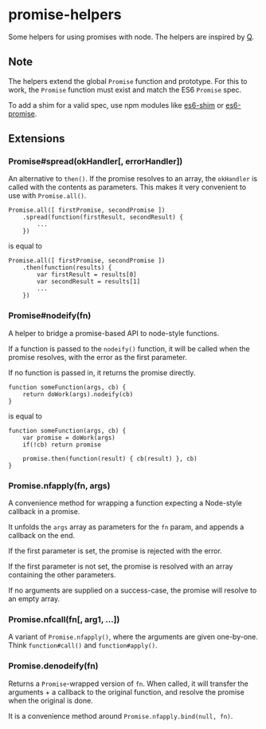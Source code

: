 promise-helpers
===============

Some helpers for using promises with node. The helpers are inspired by [Q][Q].


Note
----

The helpers extend the global `Promise` function and prototype. For this
to work, the `Promise` function must exist and match the ES6 `Promise` spec.

To add a shim for a valid spec, use npm modules like [es6-shim][es6-shim] or
[es6-promise][es6-promise].


Extensions
----------

### Promise#spread(okHandler[, errorHandler])

An alternative to `then()`. If the promise resolves to an array, the `okHandler`
is called with the contents as parameters. This makes it very convenient to use
with `Promise.all()`.

    Promise.all([ firstPromise, secondPromise ])
        .spread(function(firstResult, secondResult) {
            ...
        })

is equal to

    Promise.all([ firstPromise, secondPromise ])
        .then(function(results) {
            var firstResult = results[0]
            var secondResult = results[1]
            ...
        })


### Promise#nodeify(fn)

A helper to bridge a promise-based API to node-style functions.

If a function is passed to the `nodeify()` function, it will be called when the
promise resolves, with the error as the first parameter.

If no function is passed in, it returns the promise directly.

    function someFunction(args, cb) {
        return doWork(args).nodeify(cb)
    }

is equal to

    function someFunction(args, cb) {
        var promise = doWork(args)
        if(!cb) return promise

        promise.then(function(result) { cb(result) }, cb)
    }


### Promise.nfapply(fn, args)

A convenience method for wrapping a function expecting a Node-style callback in
a promise.

It unfolds the `args` array as parameters for the `fn` param, and appends a
callback on the end.

If the first parameter is set, the promise is rejected with the error.

If the first parameter is not set, the promise is resolved with an array
containing the other parameters.

If no arguments are supplied on a success-case, the promise will resolve to
an empty array.

### Promise.nfcall(fn[, arg1, ...])

A variant of `Promise.nfapply()`, where the arguments are given one-by-one.
Think `function#call()` and `function#apply()`.


### Promise.denodeify(fn)

Returns a `Promise`-wrapped version of `fn`. When called, it will transfer the
arguments + a callback to the original function, and resolve the promise when
the original is done.

It is a convenience method around `Promise.nfapply.bind(null, fn)`.


[Q]: https://github.com/kriskowal/q
[es6-shim]: https://github.com/paulmillr/es6-shim
[es6-promise]: https://github.com/jakearchibald/es6-promise
